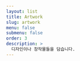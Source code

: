 ```yaml
---
layout: list
title: Artwork
slug: artwork
menu: false
submenu: false
order: 3
description: >
  디자인이나 창작물들을 담습니다.
---
```

